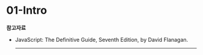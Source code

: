 # 01-Intro

**참고자료**

*   JavaScript: The Definitive Guide, Seventh Edition, by David Flanagan.&#x20;

    ****
